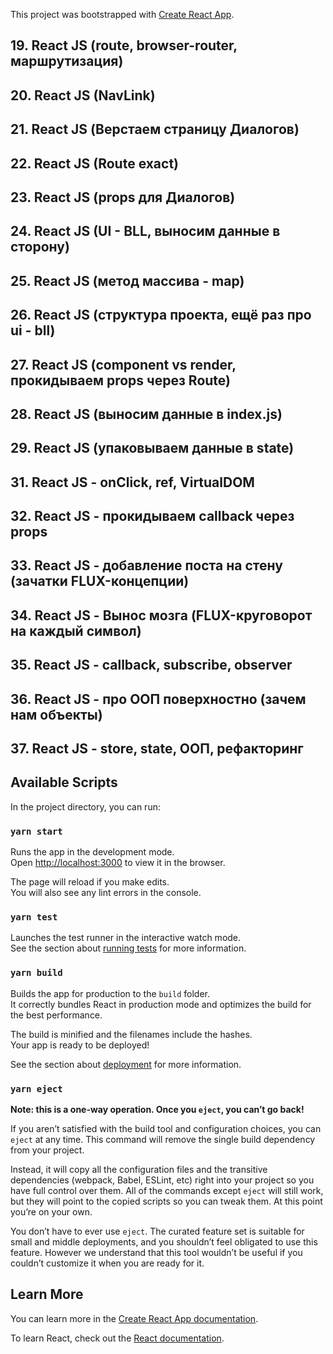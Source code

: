 This project was bootstrapped with [Create React App](https://github.com/facebook/create-react-app).

## 19. React JS (route, browser-router, маршрутизация)
## 20. React JS (NavLink)
## 21. React JS (Верстаем страницу Диалогов)
## 22. React JS (Route exact)
## 23. React JS (props для Диалогов)
## 24. React JS (UI - BLL, выносим данные в сторону)
## 25. React JS (метод массива - map)
## 26. React JS (структура проекта, ещё раз про ui - bll)
## 27. React JS (component vs render, прокидываем props через Route)
## 28. React JS (выносим данные в index.js)
## 29. React JS (упаковываем данные в state)
## 31. React JS - onClick, ref, VirtualDOM
## 32. React JS - прокидываем callback через props
## 33. React JS - добавление поста на стену (зачатки FLUX-концепции)
## 34. React JS - Вынос мозга (FLUX-круговорот на каждый символ)
## 35. React JS - callback, subscribe, observer
## 36. React JS - про ООП поверхностно (зачем нам объекты)
## 37. React JS - store, state, ООП, рефакторинг

## Available Scripts

In the project directory, you can run:

### `yarn start`

Runs the app in the development mode.<br />
Open [http://localhost:3000](http://localhost:3000) to view it in the browser.

The page will reload if you make edits.<br />
You will also see any lint errors in the console.

### `yarn test`

Launches the test runner in the interactive watch mode.<br />
See the section about [running tests](https://facebook.github.io/create-react-app/docs/running-tests) for more information.

### `yarn build`

Builds the app for production to the `build` folder.<br />
It correctly bundles React in production mode and optimizes the build for the best performance.

The build is minified and the filenames include the hashes.<br />
Your app is ready to be deployed!

See the section about [deployment](https://facebook.github.io/create-react-app/docs/deployment) for more information.

### `yarn eject`

**Note: this is a one-way operation. Once you `eject`, you can’t go back!**

If you aren’t satisfied with the build tool and configuration choices, you can `eject` at any time. This command will remove the single build dependency from your project.

Instead, it will copy all the configuration files and the transitive dependencies (webpack, Babel, ESLint, etc) right into your project so you have full control over them. All of the commands except `eject` will still work, but they will point to the copied scripts so you can tweak them. At this point you’re on your own.

You don’t have to ever use `eject`. The curated feature set is suitable for small and middle deployments, and you shouldn’t feel obligated to use this feature. However we understand that this tool wouldn’t be useful if you couldn’t customize it when you are ready for it.

## Learn More

You can learn more in the [Create React App documentation](https://facebook.github.io/create-react-app/docs/getting-started).

To learn React, check out the [React documentation](https://reactjs.org/).

